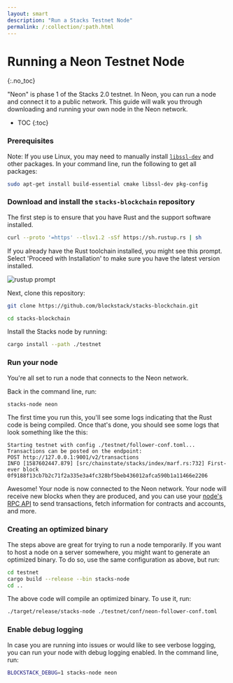 ```yaml
---
layout: smart
description: "Run a Stacks Testnet Node"
permalink: /:collection/:path.html
---
```

# Running a Neon Testnet Node
{:.no_toc}

"Neon" is phase 1 of the Stacks 2.0 testnet. In Neon, you can run a node and connect it to a public network. This guide will walk you through downloading and running your own node in the Neon network.

* TOC
{:toc}

### Prerequisites
Note: If you use Linux, you may need to manually install [`libssl-dev`](https://wiki.openssl.org/index.php/Libssl_API) and other packages. In your command line, run the following to get all packages:

```bash
sudo apt-get install build-essential cmake libssl-dev pkg-config
```

### Download and install the `stacks-blockchain` repository

The first step is to ensure that you have Rust and the support software installed.

```bash
curl --proto '=https' --tlsv1.2 -sSf https://sh.rustup.rs | sh
```

If you already have the Rust toolchain installed, you might see this prompt. Select 'Proceed with Installation' to make sure you have the latest version installed.

  ![rustup prompt](/core/images/rust-install.png)

Next, clone this repository:

```bash
git clone https://github.com/blockstack/stacks-blockchain.git

cd stacks-blockchain
```

Install the Stacks node by running:

```bash
cargo install --path ./testnet
```

### Run your node

You're all set to run a node that connects to the Neon network.

Back in the command line, run:

```bash
stacks-node neon
```

The first time you run this, you'll see some logs indicating that the Rust code is being compiled. Once that's done, you should see some logs that look something like the this:

```
Starting testnet with config ./testnet/follower-conf.toml...
Transactions can be posted on the endpoint:
POST http://127.0.0.1:9001/v2/transactions
INFO [1587602447.879] [src/chainstate/stacks/index/marf.rs:732] First-ever block 0f9188f13cb7b2c71f2a335e3a4fc328bf5beb436012afca590b1a11466e2206
```

Awesome! Your node is now connected to the Neon network. Your node will receive new blocks when they are produced, and you can use your [node's RPC API](/core/smart/rpc-api) to send transactions, fetch information for contracts and accounts, and more.

### Creating an optimized binary

The steps above are great for trying to run a node temporarily. If you want to host a node on a server somewhere, you might want to generate an optimized binary. To do so, use the same configuration as above, but run:

```bash
cd testnet
cargo build --release --bin stacks-node
cd ..
```

The above code will compile an optimized binary. To use it, run:

```bash
./target/release/stacks-node ./testnet/conf/neon-follower-conf.toml
```

### Enable debug logging

In case you are running into issues or would like to see verbose logging, you can run your node with debug logging enabled. In the command line, run:

```bash
BLOCKSTACK_DEBUG=1 stacks-node neon
```
